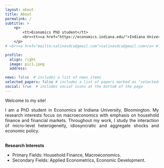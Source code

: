 ```yaml
---
layout: about
title: About
permalink: /
subtitle: >
    <p>
        <tt>Economics PhD student</tt>
        <br><tt><a href="https://economics.indiana.edu/">Indiana University</a></tt>
    </p>
# <br><a href="mailto:salinasdcs@gmail.com">salinasdcs@gmail.com</a> # <i>Ph.D. Candidate, <a href="https://economics.indiana.edu/index.html">Department of Economics, Indiana University</a>.</i>

profile:
  align: right
  image: pic1.jpeg
  address:

news: false  # includes a list of news items
selected_papers: false # includes a list of papers marked as "selected={true}"
social: true  # includes social icons at the bottom of the page
---
```


Welcome to my site! 

<p align="justify">
I am a PhD student in Economics at Indiana University, Bloomington. My research interests focus on macroeconomics with emphasis on household finance and financial markets. Throughout my work, I study the interaction of micro-level heterogeneity, idiosyncratic and aggregate shocks and economic policy.
</p>

<br>
<strong>Research Interests</strong>
<ul>
<li>Primary Fields: Household Finance, Macroeconomics.</li>
<li>Secondary Fields: Applied Econometrics, Economic Development.</li>
</ul>